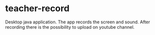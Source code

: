 # teacher-record

Desktop java application. The app records the screen and sound. After recording there is the possibility to upload on youtube channel.
